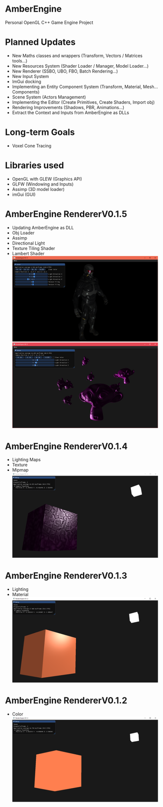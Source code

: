 # AmberEngine
Personal OpenGL C++ Game Engine Project

# Planned Updates
- New Maths classes and wrappers (Transform, Vectors / Matrices tools...)
- New Resources System (Shader Loader / Manager, Model Loader...)
- New Renderer (SSBO, UBO, FBO, Batch Rendering...)
- New Input System
- ImGui docking
- Implementing an Entity Component System (Transform, Material, Mesh... Components)
- Scene System (Actors Management)
- Implementing the Editor (Create Primitives, Create Shaders, Import obj)
- Rendering Improvements (Shadows, PBR, Animations...)
- Extract the Context and Inputs from AmberEngine as DLLs

# Long-term Goals
- Voxel Cone Tracing

# Libraries used
- OpenGL with GLEW (Graphics API)
- GLFW (Windowing and Inputs)
- Assimp (3D model loader)
- imGui (GUI)

# AmberEngine RendererV0.1.5
- Updating AmberEngine as DLL
- Obj Loader
- Assimp
- Directional Light
- Texture Tiling Shader
- Lambert Shader
![alt text](Screens/AmberRenderer1.5.png?raw=true "AmberEngine")
![alt text](Screens/AmberRendererV0.1.5.png?raw=true "AmberEngine")

# AmberEngine RendererV0.1.4
- Lighting Maps
- Texture
- Mipmap
![alt text](Screens/AmberRendererV0.1.4.png?raw=true "AmberEngine")

# AmberEngine RendererV0.1.3
- Lighting
- Material
![alt text](Screens/AmberRendererV0.1.3.png?raw=true "AmberEngine")

# AmberEngine RendererV0.1.2
- Color
![alt text](Screens/AmberRendererV0.1.2.png?raw=true "AmberEngine")
